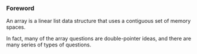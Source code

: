 ### Foreword

An array is a linear list data structure that uses a contiguous set of memory spaces.

In fact, many of the array questions are double-pointer ideas, and there are many series of types of questions.
